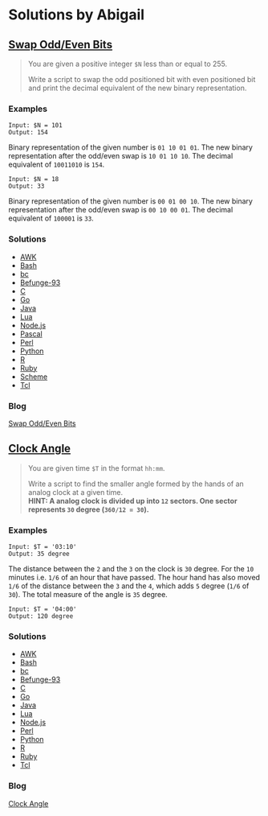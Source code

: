 # Solutions by Abigail
## [Swap Odd/Even Bits](https://perlweeklychallenge.org/blog/perl-weekly-challenge-120/#TASK1)

> You are given a positive integer `$N` less than or equal to 255.
> 
> Write a script to swap the odd positioned bit with even positioned
> bit and print the decimal equivalent of the new binary representation.

### Examples
~~~~
Input: $N = 101
Output: 154
~~~~

Binary representation of the given number is `01 10 01 01`.
The new binary representation after the odd/even swap is `10 01 10 10`.
The decimal equivalent of `10011010` is `154`.

~~~~
Input: $N = 18
Output: 33
~~~~

Binary representation of the given number is `00 01 00 10`.
The new binary representation after the odd/even swap is `00 10 00 01`.
The decimal equivalent of `100001` is `33`.

### Solutions
* [AWK](awk/ch-1.awk)
* [Bash](bash/ch-1.sh)
* [bc](bc/ch-1.bc)
* [Befunge-93](befunge-93/ch-1.bf93)
* [C](c/ch-1.c)
* [Go](go/ch-1.go)
* [Java](java/ch-1.java)
* [Lua](lua/ch-1.lua)
* [Node.js](node/ch-1.js)
* [Pascal](pascal/ch-1.p)
* [Perl](perl/ch-1.pl)
* [Python](python/ch-1.py)
* [R](r/ch-1.r)
* [Ruby](ruby/ch-1.rb)
* [Scheme](scheme/ch-1.scm)
* [Tcl](tcl/ch-1.tcl)

### Blog
[Swap Odd/Even Bits](https://abigail.github.io/HTML/Perl-Weekly-Challenge/week-120-1.html)

## [Clock Angle](https://perlweeklychallenge.org/blog/perl-weekly-challenge-119/#TASK2)

> You are given time `$T` in the format `hh:mm`.
>
> Write a script to find the smaller angle formed by the hands of an
> analog clock at a given time.<br>
> **HINT: A analog clock is divided up into `12` sectors. One sector
> represents `30` degree (`360/12 = 30`).**

### Examples
~~~~
Input: $T = '03:10'
Output: 35 degree
~~~~

The distance between the `2` and the `3` on the clock is `30` degree.
For the `10` minutes i.e. `1/6` of an hour that have passed.  The hour
hand has also moved `1/6` of the distance between the `3` and the `4`,
which adds `5` degree (`1/6` of `30`).  The total measure of the angle
is `35` degree.

~~~~
Input: $T = '04:00'
Output: 120 degree
~~~~

### Solutions
* [AWK](awk/ch-2.awk)
* [Bash](bash/ch-2.sh)
* [bc](bc/ch-2.bc)
* [Befunge-93](befunge-93/ch-2.bf93)
* [C](c/ch-2.c)
* [Go](go/ch-2.go)
* [Java](java/ch-2.java)
* [Lua](lua/ch-2.lua)
* [Node.js](node/ch-2.js)
* [Perl](perl/ch-2.pl)
* [Python](python/ch-2.py)
* [R](r/ch-2.r)
* [Ruby](ruby/ch-2.rb)
* [Tcl](tcl/ch-2.tcl)

### Blog
[Clock Angle](https://abigail.github.io/HTML/Perl-Weekly-Challenge/week-120-2.html)
